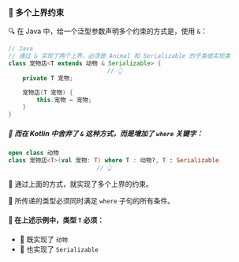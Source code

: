 ### 🌈 多个上界约束

🔍 在 Java 中，给一个泛型参数声明多个约束的方式是，使用 `&`：

```java
// Java
// 通过 & 实现了两个上界，必须是 Animal 和 Serializable 的子类或实现类
class 宠物店<T extends 动物 & Serializable> {
                            // 👆
    private T 宠物;

    宠物店(T 宠物) {
        this.宠物 = 宠物;
    }
}
```

##### 🔄 而在 Kotlin 中舍弃了 `&` 这种方式，而是增加了 `where` 关键字：

```kotlin
open class 动物
class 宠物店<T>(val 宠物: T) where T : 动物?, T : Serializable
                         // 👆
```

🌈 通过上面的方式，就实现了多个上界的约束。

🔬 所传递的类型必须同时满足 `where` 子句的所有条件。

#### 🌟 在上述示例中，类型 `T` 必须：

* 🧬 既实现了 `动物`
* 🔢 也实现了 `Serializable`